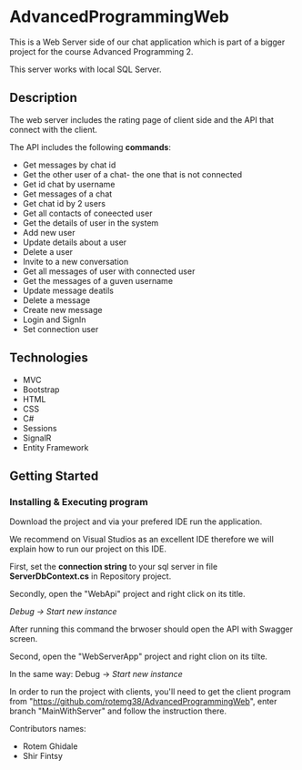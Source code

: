 # AdvancedProgrammingWeb
This is a Web Server side of our chat application which is part of a bigger project for the course Advanced Programming 2.

This server works with local SQL Server.

## Description
The web server includes the rating page of client side and the API that connect with the client.

The API includes the following **commands**:
- Get messages by chat id
- Get the other user of a chat- the one that is not connected
- Get id chat by username
- Get messages of a chat
- Get chat id by 2 users
- Get all contacts of coneected user
- Get the details of user in the system
- Add new user
- Update details about a user
- Delete a user
- Invite to a new conversation
- Get all messages of user with connected user
- Get the messages of a guven username
- Update message deatils
- Delete a message
- Create new message
- Login and SignIn
- Set connection user

## Technologies
- MVC
- Bootstrap
- HTML
- CSS
- C#
- Sessions
- SignalR
- Entity Framework

## Getting Started

### Installing & Executing program

Download the project and via your prefered IDE run the application.

We recommend on Visual Studios as an excellent IDE therefore we will explain how to run our project on this IDE.

First, set the **connection string** to your sql server in file **ServerDbContext.cs** in Repository project.

Secondly, open the "WebApi" project and right click on its title.

*Debug -> Start new instance*

After running this command the brwoser should open the API with Swagger screen.

Second, open the "WebServerApp" project and right clion on its tilte.

In the same way: Debug -> *Start new instance*

In order to run the project with clients, you'll need to get the client program from "https://github.com/rotemg38/AdvancedProgrammingWeb", enter branch "MainWithServer" and follow the instruction there.

Contributors names:

- Rotem Ghidale 
- Shir Fintsy

